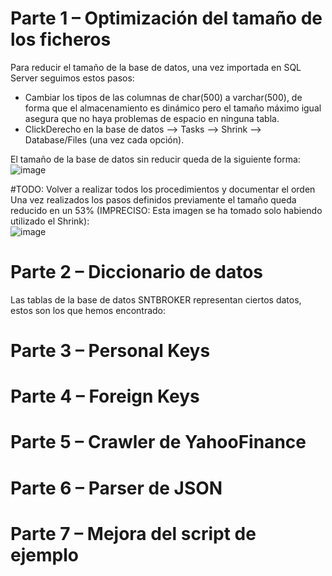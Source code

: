 # Parte 1 – Optimización del tamaño de los ficheros
Para reducir el tamaño de la base de datos, una vez importada en SQL Server seguimos estos pasos:  
 - Cambiar los tipos de las columnas de char(500) a varchar(500), de forma que el almacenamiento es dinámico pero el tamaño máximo igual asegura que no haya problemas de espacio en ninguna tabla.  
 - ClickDerecho en la base de datos --> Tasks --> Shrink --> Database/Files (una vez cada opción).  
  
El tamaño de la base de datos sin reducir queda de la siguiente forma:  
![image](https://github.com/AluIsmael/SIE2023_Lab/assets/114938688/a3072aaf-2f8e-4922-8ee3-ef0f52d15798)  

#TODO: Volver a realizar todos los procedimientos y documentar el orden  
Una vez realizados los pasos definidos previamente el tamaño queda reducido en un 53% (IMPRECISO: Esta imagen se ha tomado solo habiendo utilizado el Shrink):  
![image](https://user-images.githubusercontent.com/114938688/236155658-fd093a24-68e4-4be4-99ac-7c7e33a32d95.png)  

# Parte 2 – Diccionario de datos
Las tablas de la base de datos SNTBROKER representan ciertos datos, estos son los que hemos encontrado:  

# Parte 3 – Personal Keys
# Parte 4 – Foreign Keys
# Parte 5 – Crawler de YahooFinance
# Parte 6 – Parser de JSON
# Parte 7 – Mejora del script de ejemplo
